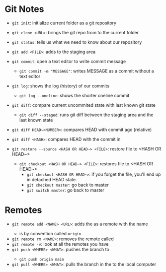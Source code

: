 # Git Notes

- `git init`: initialize current folder as a git repository
- `git clone <URL>`: brings the git repo from <URL> to the current folder
- `git status`: tells us what we need to know about our repository

- `git add <FILE>`: adds <FILE> to the staging area
- `git commit`: open a text editor to write commit message
	- `git commit -m "MESSAGE"`: writes MESSAGE as a commit without a text editor

- `git log`: shows the log (history) of our commits
	- `git log --oneline`: shows the shorter oneline commit

- `git diff`: compare current uncommited state with last known git state
	- `git diff --staged`: runs git diff between the staging area and the last known state
- `git diff HEAD~<NUMBER>`: compares HEAD with commit <NUMBER> ago (relative)
- `git diff <HASH>`: compares HEAD with the commit in <HASH>

- `git restore --source <HASH OR HEAD~> <FILE>`: restore file to <HASH OR HEAD~>
	- `git checkout <HASH OR HEAD~> <FILE>`: restores file to <HASH OR HEAD~>
		- `git checkout <HASH OR HEAD~>`: if you forget the file, you'll end up in detached HEAD state.
		- `git checkout master`: go back to master
		- `git switch master`: go back to master

# Remotes

- `git remote add <NAME> <URL>`: adds the <URL> as a remote with the name <NAME>
	- <NAME> is by convention called `origin`
- `git remote rm <NAME>`: removes the remote called <NAME>
- `git remote -v`: look at all the remotes you have
- `git push <WHERE> <WHAT>`: pushes the <WHAT> branch to <WHERE>
	- `git push origin main`
- `git pull <WHERE> <WHAT>`: pulls the <WHAT> branch in the <WHERE> to the local computer
